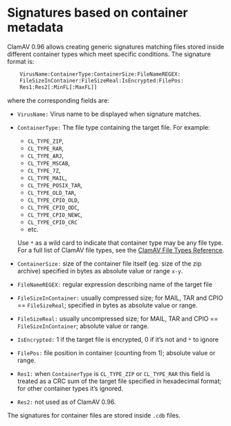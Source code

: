 # Signatures based on container metadata

ClamAV 0.96 allows creating generic signatures matching files stored inside different container types which meet specific conditions. The signature format is:

```bash
    VirusName:ContainerType:ContainerSize:FileNameREGEX:
    FileSizeInContainer:FileSizeReal:IsEncrypted:FilePos:
    Res1:Res2[:MinFL[:MaxFL]]
```

where the corresponding fields are:

- `VirusName:` Virus name to be displayed when signature matches.

- `ContainerType:` The file type containing the target file. For example:
  - `CL_TYPE_ZIP`,
  - `CL_TYPE_RAR`,
  - `CL_TYPE_ARJ`,
  - `CL_TYPE_MSCAB`,
  - `CL_TYPE_7Z`,
  - `CL_TYPE_MAIL`,
  - `CL_TYPE_POSIX_TAR`,
  - `CL_TYPE_OLD_TAR`,
  - `CL_TYPE_CPIO_OLD`,
  - `CL_TYPE_CPIO_ODC`,
  - `CL_TYPE_CPIO_NEWC`,
  - `CL_TYPE_CPIO_CRC`
  - etc.

  Use `*` as a wild card to indicate that container type may be any file type.
  For a full list of ClamAV file types, see the [ClamAV File Types Reference](../../appendix/FileTypes.md).

- `ContainerSize:` size of the container file itself (eg. size of the zip archive) specified in bytes as absolute value or range `x-y`.

- `FileNameREGEX:` regular expression describing name of the target file

- `FileSizeInContainer:` usually compressed size; for MAIL, TAR and CPIO == `FileSizeReal`; specified in bytes as absolute value or range.

- `FileSizeReal:` usually uncompressed size; for MAIL, TAR and CPIO == `FileSizeInContainer`; absolute value or range.

- `IsEncrypted:` 1 if the target file is encrypted, 0 if it’s not and `*` to ignore

- `FilePos:` file position in container (counting from 1); absolute value or range.

- `Res1:` when `ContainerType` is `CL_TYPE_ZIP` or `CL_TYPE_RAR` this field is treated as a CRC sum of the target file specified in hexadecimal format; for other container types it’s ignored.

- `Res2:` not used as of ClamAV 0.96.

The signatures for container files are stored inside `.cdb` files.
